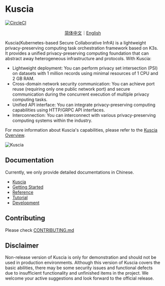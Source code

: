# Kuscia

[![CircleCI](https://dl.circleci.com/status-badge/img/gh/secretflow/kuscia/tree/main.svg?style=svg)](https://dl.circleci.com/status-badge/redirect/gh/secretflow/kuscia/tree/main)

<p align="center">
<a href="./README.zh-CN.md">简体中文</a>｜<a href="./README.md">English</a>
</p>

Kuscia(Kubernetes-based Secure Collaborative InfrA) is a lightweight privacy-preserving computing task orchestration framework based on K3s.
It provides a unified privacy-preserving computing foundation that can abstract away heterogeneous infrastructure and protocols.
With Kuscia:

- Lightweight deployment: You can perform privacy set intersection (PSI) on datasets with 1 million records using minimal resources of 1 CPU and 2 GB RAM.
- Cross-domain network security communication: You can achieve port reuse (requiring only one public network port) and secure communication during the concurrent execution of multiple privacy computing tasks.
- Unified API interface: You can integrate privacy-preserving computing capabilities using HTTP/GRPC API interfaces.
- Interconnection: You can interconnect with various privacy-preserving computing systems within the industry.

For more information about Kuscia's capabilities, please refer to the [Kuscia Overview](./docs/reference/overview.md).

![Kuscia](./docs/imgs/kuscia_architecture.png)

## Documentation

Currently, we only provide detailed documentations in Chinese.

- [Kuscia](https://www.secretflow.org.cn/docs/kuscia/latest/zh-Hans/)
- [Getting Started](https://www.secretflow.org.cn/docs/kuscia/latest/zh-Hans/getting_started/index.html)
- [Reference](https://www.secretflow.org.cn/docs/kuscia/latest/zh-Hans/reference/index.html)
- [Tutorial](https://www.secretflow.org.cn/docs/kuscia/latest/zh-Hans/tutorial/index.html)
- [Development](https://www.secretflow.org.cn/docs/kuscia/latest/zh-Hans/development/index.html)

## Contributing

Please check [CONTRIBUTING.md](./CONTRIBUTING.md)

## Disclaimer

Non-release version of Kuscia is only for demonstration and should not be used in production environments.
Although this version of Kuscia covers the basic abilities, there may be some security issues and functional defects due to insufficient functionality and unfinished items in the project.
We welcome your active suggestions and look forward to the official release.
